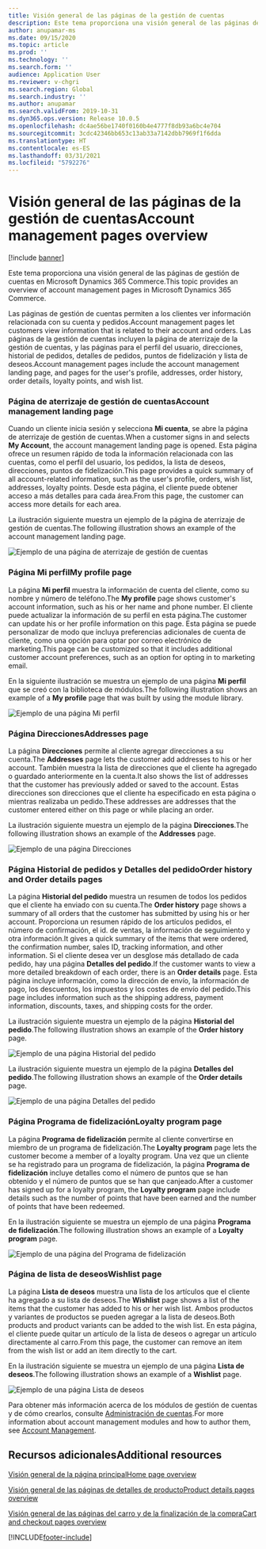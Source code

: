 ```yaml
---
title: Visión general de las páginas de la gestión de cuentas
description: Este tema proporciona una visión general de las páginas de gestión de cuentas en Microsoft Dynamics 365 Commerce.
author: anupamar-ms
ms.date: 09/15/2020
ms.topic: article
ms.prod: ''
ms.technology: ''
ms.search.form: ''
audience: Application User
ms.reviewer: v-chgri
ms.search.region: Global
ms.search.industry: ''
ms.author: anupamar
ms.search.validFrom: 2019-10-31
ms.dyn365.ops.version: Release 10.0.5
ms.openlocfilehash: dc4ae56be1740f0160b4e4777f8db93a6bc4e704
ms.sourcegitcommit: 3cdc42346bb653c13ab33a7142dbb7969f1f6dda
ms.translationtype: HT
ms.contentlocale: es-ES
ms.lasthandoff: 03/31/2021
ms.locfileid: "5792276"
---
```

# <a name="account-management-pages-overview"></a><span data-ttu-id="5822d-103">Visión general de las páginas de la gestión de cuentas</span><span class="sxs-lookup"><span data-stu-id="5822d-103">Account management pages overview</span></span>

[!include [banner](includes/banner.md)]

<span data-ttu-id="5822d-104">Este tema proporciona una visión general de las páginas de gestión de cuentas en Microsoft Dynamics 365 Commerce.</span><span class="sxs-lookup"><span data-stu-id="5822d-104">This topic provides an overview of account management pages in Microsoft Dynamics 365 Commerce.</span></span>

<span data-ttu-id="5822d-105">Las páginas de gestión de cuentas permiten a los clientes ver información relacionada con su cuenta y pedidos.</span><span class="sxs-lookup"><span data-stu-id="5822d-105">Account management pages let customers view information that is related to their account and orders.</span></span> <span data-ttu-id="5822d-106">Las páginas de la gestión de cuentas incluyen la página de aterrizaje de la gestión de cuentas, y las páginas para el perfil del usuario, direcciones, historial de pedidos, detalles de pedidos, puntos de fidelización y lista de deseos.</span><span class="sxs-lookup"><span data-stu-id="5822d-106">Account management pages include the account management landing page, and pages for the user's profile, addresses, order history, order details, loyalty points, and wish list.</span></span>

### <a name="account-management-landing-page"></a><span data-ttu-id="5822d-107">Página de aterrizaje de gestión de cuentas</span><span class="sxs-lookup"><span data-stu-id="5822d-107">Account management landing page</span></span>

<span data-ttu-id="5822d-108">Cuando un cliente inicia sesión y selecciona **Mi cuenta**, se abre la página de aterrizaje de gestión de cuentas.</span><span class="sxs-lookup"><span data-stu-id="5822d-108">When a customer signs in and selects **My Account**, the account management landing page is opened.</span></span> <span data-ttu-id="5822d-109">Esta página ofrece un resumen rápido de toda la información relacionada con las cuentas, como el perfil del usuario, los pedidos, la lista de deseos, direcciones, puntos de fidelización.</span><span class="sxs-lookup"><span data-stu-id="5822d-109">This page provides a quick summary of all account-related information, such as the user's profile, orders, wish list, addresses, loyalty points.</span></span> <span data-ttu-id="5822d-110">Desde esta página, el cliente puede obtener acceso a más detalles para cada área.</span><span class="sxs-lookup"><span data-stu-id="5822d-110">From this page, the customer can access more details for each area.</span></span>

<span data-ttu-id="5822d-111">La ilustración siguiente muestra un ejemplo de la página de aterrizaje de gestión de cuentas.</span><span class="sxs-lookup"><span data-stu-id="5822d-111">The following illustration shows an example of the account management landing page.</span></span>

![Ejemplo de una página de aterrizaje de gestión de cuentas](./media/Account-Management.PNG)

### <a name="my-profile-page"></a><span data-ttu-id="5822d-113">Página Mi perfil</span><span class="sxs-lookup"><span data-stu-id="5822d-113">My profile page</span></span>

<span data-ttu-id="5822d-114">La página **Mi perfil** muestra la información de cuenta del cliente, como su nombre y número de teléfono.</span><span class="sxs-lookup"><span data-stu-id="5822d-114">The **My profile** page shows customer's account information, such as his or her name and phone number.</span></span> <span data-ttu-id="5822d-115">El cliente puede actualizar la información de su perfil en esta página.</span><span class="sxs-lookup"><span data-stu-id="5822d-115">The customer can update his or her profile information on this page.</span></span> <span data-ttu-id="5822d-116">Esta página se puede personalizar de modo que incluya preferencias adicionales de cuenta de cliente, como una opción para optar por correo electrónico de marketing.</span><span class="sxs-lookup"><span data-stu-id="5822d-116">This page can be customized so that it includes additional customer account preferences, such as an option for opting in to marketing email.</span></span>

<span data-ttu-id="5822d-117">En la siguiente ilustración se muestra un ejemplo de una página **Mi perfil** que se creó con la biblioteca de módulos.</span><span class="sxs-lookup"><span data-stu-id="5822d-117">The following illustration shows an example of a **My profile** page that was built by using the module library.</span></span>

![Ejemplo de una página Mi perfil](./media/Account-Management-MyProfile.PNG)

### <a name="addresses-page"></a><span data-ttu-id="5822d-119">Página Direcciones</span><span class="sxs-lookup"><span data-stu-id="5822d-119">Addresses page</span></span>

<span data-ttu-id="5822d-120">La página **Direcciones** permite al cliente agregar direcciones a su cuenta.</span><span class="sxs-lookup"><span data-stu-id="5822d-120">The **Addresses** page lets the customer add addresses to his or her account.</span></span> <span data-ttu-id="5822d-121">También muestra la lista de direcciones que el cliente ha agregado o guardado anteriormente en la cuenta.</span><span class="sxs-lookup"><span data-stu-id="5822d-121">It also shows the list of addresses that the customer has previously added or saved to the account.</span></span> <span data-ttu-id="5822d-122">Estas direcciones son direcciones que el cliente ha especificado en esta página o mientras realizaba un pedido.</span><span class="sxs-lookup"><span data-stu-id="5822d-122">These addresses are addresses that the customer entered either on this page or while placing an order.</span></span>

<span data-ttu-id="5822d-123">La ilustración siguiente muestra un ejemplo de la página **Direcciones**.</span><span class="sxs-lookup"><span data-stu-id="5822d-123">The following illustration shows an example of the **Addresses** page.</span></span>

![Ejemplo de una página Direcciones](./media/Account-Management-Address.png)

### <a name="order-history-and-order-details-pages"></a><span data-ttu-id="5822d-125">Página Historial de pedidos y Detalles del pedido</span><span class="sxs-lookup"><span data-stu-id="5822d-125">Order history and Order details pages</span></span>

<span data-ttu-id="5822d-126">La página **Historial del pedido** muestra un resumen de todos los pedidos que el cliente ha enviado con su cuenta.</span><span class="sxs-lookup"><span data-stu-id="5822d-126">The **Order history** page shows a summary of all orders that the customer has submitted by using his or her account.</span></span> <span data-ttu-id="5822d-127">Proporciona un resumen rápido de los artículos pedidos, el número de confirmación, el id. de ventas, la información de seguimiento y otra información.</span><span class="sxs-lookup"><span data-stu-id="5822d-127">It gives a quick summary of the items that were ordered, the confirmation number, sales ID, tracking information, and other information.</span></span> <span data-ttu-id="5822d-128">Si el cliente desea ver un desglose más detallado de cada pedido, hay una página **Detalles del pedido**.</span><span class="sxs-lookup"><span data-stu-id="5822d-128">If the customer wants to view a more detailed breakdown of each order, there is an **Order details** page.</span></span> <span data-ttu-id="5822d-129">Esta página incluye información, como la dirección de envío, la información de pago, los descuentos, los impuestos y los costes de envío del pedido.</span><span class="sxs-lookup"><span data-stu-id="5822d-129">This page includes information such as the shipping address, payment information, discounts, taxes, and shipping costs for the order.</span></span>

<span data-ttu-id="5822d-130">La ilustración siguiente muestra un ejemplo de la página **Historial del pedido**.</span><span class="sxs-lookup"><span data-stu-id="5822d-130">The following illustration shows an example of the **Order history** page.</span></span>

![Ejemplo de una página Historial del pedido](./media/Account-Management-OrderHistory.PNG)

<span data-ttu-id="5822d-132">La ilustración siguiente muestra un ejemplo de la página **Detalles del pedido**.</span><span class="sxs-lookup"><span data-stu-id="5822d-132">The following illustration shows an example of the **Order details** page.</span></span>

![Ejemplo de una página Detalles del pedido](./media/Account-Management-OrderDetails.PNG)

### <a name="loyalty-program-page"></a><span data-ttu-id="5822d-134">Página Programa de fidelización</span><span class="sxs-lookup"><span data-stu-id="5822d-134">Loyalty program page</span></span>

<span data-ttu-id="5822d-135">La página **Programa de fidelización** permite al cliente convertirse en miembro de un programa de fidelización.</span><span class="sxs-lookup"><span data-stu-id="5822d-135">The **Loyalty program** page lets the customer become a member of a loyalty program.</span></span> <span data-ttu-id="5822d-136">Una vez que un cliente se ha registrado para un programa de fidelización, la página **Programa de fidelización** incluye detalles como el número de puntos que se han obtenido y el número de puntos que se han que canjeado.</span><span class="sxs-lookup"><span data-stu-id="5822d-136">After a customer has signed up for a loyalty program, the **Loyalty program** page include details such as the number of points that have been earned and the number of points that have been redeemed.</span></span>

<span data-ttu-id="5822d-137">En la ilustración siguiente se muestra un ejemplo de una página **Programa de fidelización**.</span><span class="sxs-lookup"><span data-stu-id="5822d-137">The following illustration shows an example of a **Loyalty program** page.</span></span>

![Ejemplo de una página del Programa de fidelización](./media/Account-Management-Loyalty.PNG)

### <a name="wishlist-page"></a><span data-ttu-id="5822d-139">Página de lista de deseos</span><span class="sxs-lookup"><span data-stu-id="5822d-139">Wishlist page</span></span>

<span data-ttu-id="5822d-140">La página **Lista de deseos** muestra una lista de los artículos que el cliente ha agregado a su lista de deseos.</span><span class="sxs-lookup"><span data-stu-id="5822d-140">The **Wishlist** page shows a list of the items that the customer has added to his or her wish list.</span></span> <span data-ttu-id="5822d-141">Ambos productos y variantes de productos se pueden agregar a la lista de deseos.</span><span class="sxs-lookup"><span data-stu-id="5822d-141">Both products and product variants can be added to the wish list.</span></span> <span data-ttu-id="5822d-142">En esta página, el cliente puede quitar un artículo de la lista de deseos o agregar un artículo directamente al carro.</span><span class="sxs-lookup"><span data-stu-id="5822d-142">From this page, the customer can remove an item from the wish list or add an item directly to the cart.</span></span>

<span data-ttu-id="5822d-143">En la ilustración siguiente se muestra un ejemplo de una página **Lista de deseos**.</span><span class="sxs-lookup"><span data-stu-id="5822d-143">The following illustration shows an example of a **Wishlist** page.</span></span>

![Ejemplo de una página Lista de deseos](./media/Account-Management-Wishlist.PNG)

<span data-ttu-id="5822d-145">Para obtener más información acerca de los módulos de gestión de cuentas y de cómo crearlos, consulte [Administración de cuentas](account-management.md).</span><span class="sxs-lookup"><span data-stu-id="5822d-145">For more information about account management modules and how to author them, see [Account Management](account-management.md).</span></span>

## <a name="additional-resources"></a><span data-ttu-id="5822d-146">Recursos adicionales</span><span class="sxs-lookup"><span data-stu-id="5822d-146">Additional resources</span></span>

[<span data-ttu-id="5822d-147">Visión general de la página principal</span><span class="sxs-lookup"><span data-stu-id="5822d-147">Home page overview</span></span>](quick-tour-home-page.md)

[<span data-ttu-id="5822d-148">Visión general de las páginas de detalles de producto</span><span class="sxs-lookup"><span data-stu-id="5822d-148">Product details pages overview</span></span>](quick-tour-pdp.md)

[<span data-ttu-id="5822d-149">Visión general de las páginas del carro y de la finalización de la compra</span><span class="sxs-lookup"><span data-stu-id="5822d-149">Cart and checkout pages overview</span></span>](quick-tour-cart-checkout.md)



[!INCLUDE[footer-include](../includes/footer-banner.md)]
